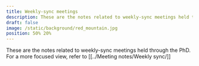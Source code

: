 ```yaml
---
title: Weekly-sync meetings
description: These are the notes related to weekly-sync meetings held through the PhD
draft: false
image: /static/background/red_mountain.jpg
position: 50% 20%
---
```


These are the notes related to weekly-sync meetings held through the PhD.
For a more focused view, refer to [[../Meeting notes/Weekly sync/]]
